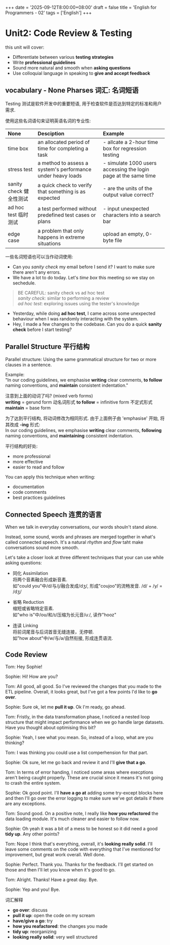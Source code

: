 +++
date = '2025-09-12T8:00:00+08:00'
draft = false
title = 'English for Programmers - 02'
tags = ['English']
+++

# Unit2: Code Review & Testing
this unit will cover:
- Differentiate between various **testing strategies**
- Write **professional guidelines**
- Sound more natural and smooth when **asking questions**
- Use colloquial language in speaking to **give and accept feedback**

## vocabulary - None Pharses 词汇: 名词短语
Testing 测试是软件开发中的重要短语, 用于检查软件是否达到特定的标准和用户需求.

使用这些名词语句来证明英语名词的专业性:

| None | Desciption | Example |
| :- | :- | :- |
| time box | an allocated period of time for completing a task | - allcate a 2-hour time box for regression testing |
| stress test | a method to assess a system's performance under heavy loads | - simulate 1000 users accessing the login page at the same time |
| sanity check 健全性测试 | a quick check to verify that something is as expected | - are the units of the output value correct? |
| ad hoc test 临时测试 | a test performed without predefined test cases or plans | - input unexpected characters into a search bar |
| edge case | a problem that only happens in extreme situations | upload an empty, 0-byte file |

一些名词短语也可以当作动词使用:  
- Can you *sanity check* my email before I send it? I want to make sure there aren't any errors.
- We have a lot to do today. Let's *time box* this meeting so we stay on sechedule.

> BE CAREFUL: sanity check vs ad hoc test  
> *sanity check*: similar to performing a review  
> *ad hoc test*: exploring issues using the tester's knowledge  

- Yesterday, while doing **ad hoc test**, I came across some unexpected behaviour when I was randomly interacting with the system.
- Hey, I made a few changes to the codebase. Can you do a quick **sanity check** before I start testing?

## Parallel Structure 平行结构
Parallel structure: Using the same grammatical structure for two or more clauses in a sentence.

Example:  
"In our coding guidelines, we emphasise **writing** clear comments, **to follow** naming conventions, and **maintain** consistent indentation."

注意到上面的动词了吗? (mixed verb forms)  
**writing** = gerund form 动名词形式
**to follow** = infinitive form 不定式形式
**maintain** = base form

为了达到平行结构, 将动词修改为相同形式. 由于上面例子由 'emphasise' 开始, 将其改成 **-ing** 形式:  
In our coding guidelines, we emphasise **writing** clear comments, **following** naming conventions, and **maintaining** consistent indentation.

平行结构的好处:  
- more professional
- more effective
- easier to read and follow

You can apply this technique when writing:
- documentation
- code comments
- best practices guidelines


## Connected Speech 连贯的语言
When we talk in everyday conversations, our words shouln't stand alone.

Instead, some sound, words and phrases are merged together in what's called connected speech.
It's a natural *rhythm* and *flow* taht make conversations sound more smooth.

Let's take a closer look at three different techniques that your can use while asking questions:

- 同化 Assimilation  
  将两个音素融合形成新音素.  
  如"could you"中/d/与/j/融合发成/dʒ/, 形成"coujoo"的流畅发音. /d/ + /y/ = /dʒ/

- 省略 Reduction  
  缩短或省略特定音素.  
  如"who is"中/oʊ/和/ɪ/压缩为长元音/uː/, 读作"hooz"

- 连读 Linking  
  将前词尾音与后词首音无缝连接，无停顿.  
  如"how about"中/w/与/ə/自然衔接, 形成连贯语流.



## Code Review
Tom: Hey Sophie!

Sophie: Hi! How are you?

Tom: All good, all good. So I've reviewed the changes that you made to the ETL pipeline. Overall, it looks great, but I've got a few points I'd like to **go over**.

Sophie: Sure ok, let me **pull it up**. Ok I'm ready, go ahead.

Tom: Fristly, in the data transformation phase, I noticed a nested loop structure that might impact performance when we go handle large datasets. Have you thought about optimising this bit?

Sophie: Yeah, I see what you mean. So, instead of a loop, what are you thinking?

Tom: I was thinking you could use a list comperhension for that part.

Sophie: Ok sure, let me go back and review it and I'll **give that a go**.

Tom: In terms of error handing, I noticed some areas where execptions aren't being caught properly. These are crucial since it means it's not going to crash the entire system.

Sophie: Ok good point. I'll **have a go at** adding some try-except blocks here and then I'll go over the error logging to make sure we've got details if there are any exceptions.

Tom: Sound good. On a positive note, I really like **how you refactored** the data loading module. It's much cleaner and easier to follow now.

Sophie: Oh yeah it was a bit of a mess to be honest so it did need a good **tidy up**. Any other points?

Tom: Nope I think that's everything, overall, it's **looking really solid**. I'll leave some comments on the code with everything that I've mentioned for improvement, but great work overall. Well done.

Sophie: Perfect. Thank you. Thanks for the feedback. I'll get started on those and then I'll let you know when it's good to go.

Tom: Alright. Thanks! Have a great day. Bye.

Sophie: Yep and you! Bye.

词汇解释  
- **go over**: discuss
- **pull it up**: open the code on my scream
- **have/give a go**: try
- **how you reafactored**: the changes you made
- **tidy up**: reorganizing
- **looking really solid**: very well structured

